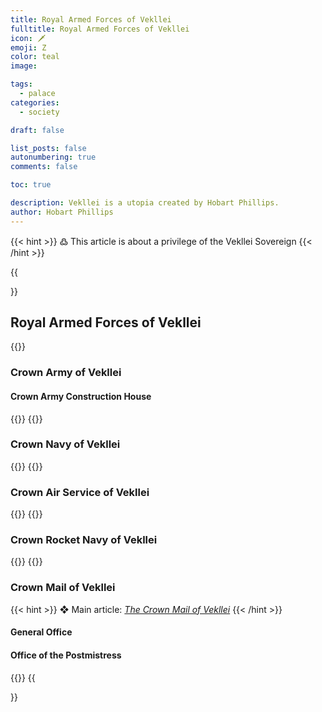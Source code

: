 ```yaml
---
title: Royal Armed Forces of Vekllei
fulltitle: Royal Armed Forces of Vekllei
icon: 🗡
emoji: Ζ
color: teal
image: 

tags: 
  - palace
categories:
  - society

draft: false

list_posts: false
autonumbering: true
comments: false

toc: true

description: Vekllei is a utopia created by Hobart Phillips.
author: Hobart Phillips
---
```

{{< hint >}}
߷ This article is about a privilege of the Vekllei Sovereign
{{< /hint >}}

{{<section>}}
## Royal Armed Forces of Vekllei

{{<outline>}}
### Crown Army of Vekllei

#### Crown Army Construction House
{{</outline>}}
{{<outline>}}
### Crown Navy of Vekllei
{{</outline>}}
{{<outline>}}
### Crown Air Service of Vekllei
{{</outline>}}
{{<outline>}}
### Crown Rocket Navy of Vekllei
{{</outline>}}
{{<outline>}}
### Crown Mail of Vekllei

{{< hint >}}
❖ Main article: *[The Crown Mail of Vekllei](/utopia/society/mail)*
{{< /hint >}}

#### General Office

#### Office of the Postmistress
{{</outline>}}
{{</section>}}
